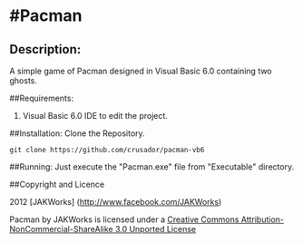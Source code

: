 #Pacman
===

## Description:
A simple game of Pacman designed in Visual Basic 6.0 containing two ghosts.

##Requirements:
1. Visual Basic 6.0 IDE to edit the project.

##Installation:
Clone the Repository.

	git clone https://github.com/crusador/pacman-vb6
	
##Running:
Just execute the "Pacman.exe" file from "Executable" directory.

##Copyright and Licence

2012 [JAKWorks] (http://www.facebook.com/JAKWorks)

Pacman by JAKWorks is licensed under a [Creative Commons Attribution-NonCommercial-ShareAlike 3.0 Unported License](http://creativecommons.org/licenses/by-nc-sa/3.0/)

